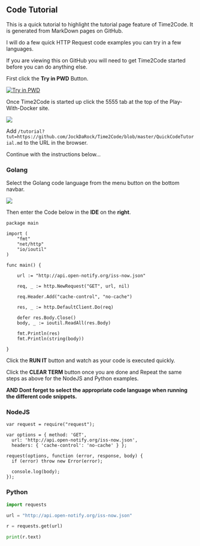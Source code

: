 ## Code Tutorial

This is a quick tutorial to highlight the tutorial page feature of Time2Code.  It is generated from MarkDown pages on GitHub.

I will do a few quick HTTP Request code examples you can try in a few languages.

If you are viewing this on GitHub you will need to get Time2Code started before you can do anything else.

First click the **Try in PWD** Button.

[![Try in PWD](https://cdn.rawgit.com/play-with-docker/stacks/cff22438/assets/images/button.png)](http://play-with-docker.com?stack=https://raw.githubusercontent.com/JockDaRock/Time2Code/master/time2code-swarm-deploy.yml&stack_name=time2code)

Once Time2Code is started up click the 5555 tab at the top of the Play-With-Docker site.

![](https://raw.githubusercontent.com/JockDaRock/Time2Code/master/images/PWD-5555.png)

Add `/tutorial?tut=https://github.com/JockDaRock/Time2Code/blob/master/QuickCodeTutorial.md` to the URL in the browser.

Continue with the instructions below...

### Golang

Select the Golang code language from the menu button on the bottom navbar.

![](https://raw.githubusercontent.com/JockDaRock/Time2Code/master/images/lang_sel.png)

Then enter the Code below in the **IDE** on the **right**.

```Golang
package main

import (
	"fmt"
	"net/http"
	"io/ioutil"
)

func main() {

	url := "http://api.open-notify.org/iss-now.json"

	req, _ := http.NewRequest("GET", url, nil)

	req.Header.Add("cache-control", "no-cache")

	res, _ := http.DefaultClient.Do(req)

	defer res.Body.Close()
	body, _ := ioutil.ReadAll(res.Body)

	fmt.Println(res)
	fmt.Println(string(body))

}
```
Click the **RUN IT** button and watch as your code is executed quickly.

Click the **CLEAR TERM** button once you are done and Repeat the same steps as above for the NodeJS and Python examples.

**AND Dont forget to select the appropriate code language when running the different code snippets.**

### NodeJS

```NodeJS
var request = require("request");

var options = { method: 'GET',
  url: 'http://api.open-notify.org/iss-now.json',
  headers: { 'cache-control': 'no-cache' } };

request(options, function (error, response, body) {
  if (error) throw new Error(error);

  console.log(body);
});
```

### Python


```Python
import requests

url = "http://api.open-notify.org/iss-now.json"

r = requests.get(url)

print(r.text)
```
<br>
<br>
<br>
<br>
<br>
<br>
<br>
<br>
<br>
<br>
<br>
<br>
<br>
<br>
